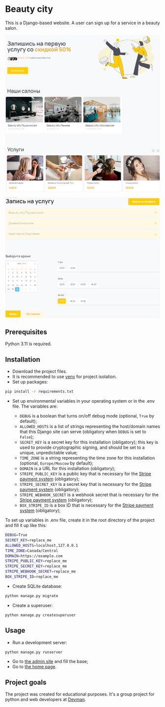 # Beauty city

This is a Django-based website. A user can sign up for a service in a beauty salon.

![Home page](screenshots/home_page.png)

![Sign up page](screenshots/sign_up.png)

## Prerequisites

Python 3.11 is required.

## Installation

- Download the project files.
- It is recommended to use [venv](https://docs.python.org/3/library/venv.html?highlight=venv#module-venv) for project isolation.
- Set up packages:

```bash
pip install -r requirements.txt
```

- Set up environmental variables in your operating system or in the .env file. The variables are:

  - `DEBUG` is a boolean that turns on/off debug mode (optional, `True` by default);
  - `ALLOWED_HOSTS` is a list of strings representing the host/domain names that this Django site can serve (obligatory when `DEBUG` is set to `False`);
  - `SECRET_KEY` is a secret key for this installation (obligatory); this key is used to provide cryptographic signing, and should be set to a unique, unpredictable value;
  - `TIME_ZONE` is a string representing the time zone for this installation (optional, `Europe/Moscow` by default);
  - `DOMAIN` is a URL for this installation (obligatory);
  - `STRIPE_PUBLIC_KEY` is a public key that is necessary for the [Stripe payment system](https://stripe.com/docs) (obligatory);
  - `STRIPE_SECRET_KEY` is a secret key that is necessary for the [Stripe payment system](https://stripe.com/docs) (obligatory);
  - `STRIPE_WEBHOOK_SECRET` is a webhook secret that is necessary for the [Stripe payment system](https://stripe.com/docs) (obligatory);
  - `BOX_STRIPE_ID` is a box ID that is necessary for the [Stripe payment system](https://stripe.com/docs) (obligatory);

To set up variables in .env file, create it in the root directory of the project and fill it up like this:

```bash
DEBUG=True
SECRET_KEY=replace_me
ALLOWED_HOSTS=localhost,127.0.0.1
TIME_ZONE=Canada/Central
DOMAIN=https://example.com
STRIPE_PUBLIC_KEY=replace_me
STRIPE_SECRET_KEY=replace_me
STRIPE_WEBHOOK_SECRET=replace_me
BOX_STRIPE_ID=replace_me
```

- Create SQLite database:

```bash
python manage.py migrate
```

- Create a superuser:

```bash
python manage.py createsuperuser
```

## Usage

- Run a development server:

```bash
python manage.py runserver
```

- Go to [the admin site](http://127.0.0.1:8000/admin/) and fill the base;
- Go to [the home page](http://127.0.0.1:8000/).

## Project goals

The project was created for educational purposes.
It's a group project for python and web developers at [Devman](https://dvmn.org).
